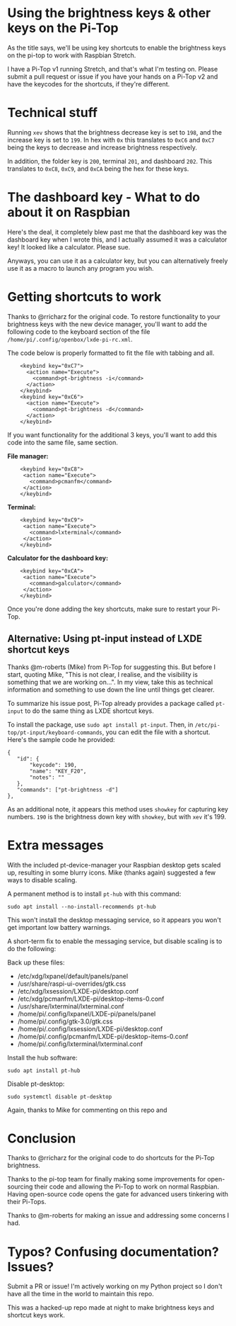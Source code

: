 # Using the brightness keys & other keys on the Pi-Top
As the title says, we'll be using key shortcuts to enable the brightness keys on the pi-top to work with Raspbian Stretch.

I have a Pi-Top v1 running Stretch, and that's what I'm testing on. Please submit a pull request or issue if you have your hands on a Pi-Top v2 and have the keycodes for the shortcuts, if they're different.

# Technical stuff
Running `xev` shows that the brightness decrease key is set to `198`, and the increase key is set to `199`. In hex with `0x` this translates to `0xC6` and `0xC7` being the keys to decrease and increase brightness respectively.

In addition, the folder key is `200`, terminal `201`, and dashboard `202`. This translates to `0xC8`, `0xC9`, and `0xCA` being the hex for these keys.

# The dashboard key - What to do about it on Raspbian
Here's the deal, it completely blew past me that the dashboard key was the dashboard key when I wrote this, and I actually assumed it was a calculator key! It looked like a calculator. Please sue.

Anyways, you can use it as a calculator key, but you can alternatively freely use it as a macro to launch any program you wish.

# Getting shortcuts to work
Thanks to @rricharz for the original code. To restore functionality to your brightness keys with the new device manager, you'll want to add the following code to the keyboard section of the file `/home/pi/.config/openbox/lxde-pi-rc.xml`.

The code below is properly formatted to fit the file with tabbing and all.

```
    <keybind key="0xC7">
      <action name="Execute">
        <command>pt-brightness -i</command>
      </action>
    </keybind>
    <keybind key="0xC6">
      <action name="Execute">
        <command>pt-brightness -d</command>
      </action>
    </keybind>
 ```
 
 If you want functionality for the additional 3 keys, you'll want to add this code into the same file, same section.
 
 **File manager:**
 
 ```
     <keybind key="0xC8">
      <action name="Execute">
        <command>pcmanfm</command>
      </action>
     </keybind>
 ```
 
 **Terminal:**
 
 ```
     <keybind key="0xC9">
      <action name="Execute">
        <command>lxterminal</command>
      </action>
     </keybind>
 ```
 
 **Calculator for the dashboard key:**
 
 ```
     <keybind key="0xCA">
      <action name="Execute">
        <command>galculator</command>
      </action>
     </keybind>
 ```
 
 Once you're done adding the key shortcuts, make sure to restart your Pi-Top.
 
 ## Alternative: Using pt-input instead of LXDE shortcut keys
 Thanks @m-roberts (Mike) from Pi-Top for suggesting this. But before I start, quoting Mike, "This is not clear, I realise, and the visibility is something that we are working on...". In my view, take this as technical information and something to use down the line until things get clearer. 
 
 To summarize his issue post, Pi-Top already provides a package called `pt-input` to do the same thing as LXDE shortcut keys.
 
 To install the package, use `sudo apt install pt-input`. Then, in `/etc/pi-top/pt-input/keyboard-commands`, you can edit the file with a shortcut. Here's the sample code he provided:
 
 ```
 {
    "id": {
        "keycode": 190,
        "name": "KEY_F20",
        "notes": ""
    },
    "commands": ["pt-brightness -d"]
},
```

As an additional note, it appears this method uses `showkey` for capturing key numbers. `190` is the brightness down key with `showkey`, but with `xev` it's 199.

 
 # Extra messages
With the included pt-device-manager your Raspbian desktop gets scaled up, resulting in some blurry icons. Mike (thanks again) suggested a few ways to disable scaling.

A permanent method is to install `pt-hub` with this command:

```
sudo apt install --no-install-recommends pt-hub
```

This won't install the desktop messaging service, so it appears you won't get important low battery warnings.

A short-term fix to enable the messaging service, but disable scaling is to do the following:

Back up these files:
* /etc/xdg/lxpanel/default/panels/panel
* /usr/share/raspi-ui-overrides/gtk.css
* /etc/xdg/lxsession/LXDE-pi/desktop.conf
* /etc/xdg/pcmanfm/LXDE-pi/desktop-items-0.conf
* /usr/share/lxterminal/lxterminal.conf
* /home/pi/.config/lxpanel/LXDE-pi/panels/panel
* /home/pi/.config/gtk-3.0/gtk.css
* /home/pi/.config/lxsession/LXDE-pi/desktop.conf
* /home/pi/.config/pcmanfm/LXDE-pi/desktop-items-0.conf
* /home/pi/.config/lxterminal/lxterminal.conf

Install the hub software:

`sudo apt install pt-hub`

Disable pt-desktop:

`sudo systemctl disable pt-desktop`

Again, thanks to Mike for commenting on this repo and
 
 # Conclusion
 Thanks to @rricharz for the original code to do shortcuts for the Pi-Top brightness.
 
 Thanks to the pi-top team for finally making some improvements for open-sourcing their code and allowing the Pi-Top to work on normal Raspbian. Having open-source code opens the gate for advanced users tinkering with their Pi-Tops.
 
 Thanks to @m-roberts for making an issue and addressing some concerns I had. 

# Typos? Confusing documentation? Issues?
Submit a PR or issue! I'm actively working on my Python project so I don't have all the time in the world to maintain this repo.

This was a hacked-up repo made at night to make brightness keys and shortcut keys work.
